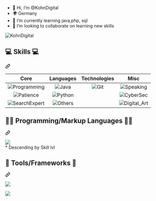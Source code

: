 - 👋 Hi, I’m @KohnDigital
- 🌍 Germany
- 🌱 I’m currently learning java,php, sql
- 💞️ I’m looking to collaborate on learning new skills


<p align="left" dir="auto"> <a target="_blank" rel="noopener noreferrer nofollow"><img src="https://komarev.com/ghpvc/?username=KohnDigital" alt="KohnDigital" data-canonical-src="https://komarev.com/ghpvc/?username=KohnDigital;label=Profile%20views&amp;color=blueviolet;style=flat" style="max-width: 100%;"></a> </p>
</li>
</ul>
<div class="markdown-heading" dir="auto"><h2 class="heading-element" dir="auto">💻 Skills 💻</h2><a id="user-content--skills-" class="anchor" aria-label="Permalink: 💻 Skills 💻" href="#-skills-"><svg class="octicon octicon-link" viewBox="0 0 16 16" version="1.1" width="16" height="16" aria-hidden="true"><path d="m7.775 3.275 1.25-1.25a3.5 3.5 0 1 1 4.95 4.95l-2.5 2.5a3.5 3.5 0 0 1-4.95 0 .751.751 0 0 1 .018-1.042.751.751 0 0 1 1.042-.018 1.998 1.998 0 0 0 2.83 0l2.5-2.5a2.002 2.002 0 0 0-2.83-2.83l-1.25 1.25a.751.751 0 0 1-1.042-.018.751.751 0 0 1-.018-1.042Zm-4.69 9.64a1.998 1.998 0 0 0 2.83 0l1.25-1.25a.751.751 0 0 1 1.042.018.751.751 0 0 1 .018 1.042l-1.25 1.25a3.5 3.5 0 1 1-4.95-4.95l2.5-2.5a3.5 3.5 0 0 1 4.95 0 .751.751 0 0 1-.018 1.042.751.751 0 0 1-1.042.018 1.998 1.998 0 0 0-2.83 0l-2.5 2.5a1.998 1.998 0 0 0 0 2.83Z"></path></svg></a></div>
<markdown-accessiblity-table><table>
<thead>
<tr>
<th align="center">                   <strong>Core</strong>                  </th>
<th align="center">                  <strong>Languages</strong>                  </th>
<th align="center">                   <strong>Technologies</strong>                  </th>
<th align="center"><strong>Misc</strong></th>
</tr>
</thead>
<tbody>
<tr>
<td align="center"><a target="_blank" rel="noopener noreferrer nofollow"><img src="https://img.shields.io/badge/Programming-OK-yellow" alt="Programming" data-canonical-src="https://img.shields.io/badge/Programming-OK-yellow" style="max-width: 100%;"></a></td>
<td align="center"><a target="_blank" rel="noopener noreferrer nofollow"><img src="https://img.shields.io/badge/Java-OK-yellow" alt="Java" data-canonical-src="https://img.shields.io/badge/Java-OK-yellow" style="max-width: 100%;"></a></td>
<td align="center"><a target="_blank" rel="noopener noreferrer nofollow"><img src="https://img.shields.io/badge/Git-Beginner-orange" alt="Git" data-canonical-src="https://img.shields.io/badge/Git-Beginner-orange" style="max-width: 100%;"></a></td>
<td align="center"><a target="_blank" rel="noopener noreferrer nofollow"><img src="https://img.shields.io/badge/Speaking-Expert-brightgreen" alt="Speaking" data-canonical-src="https://img.shields.io/badge/Speaking-Expert-brightgreen" style="max-width: 100%;"></a></td>
</tr>
<tr>
<td align="center"><a target="_blank" rel="noopener noreferrer nofollow"><img src="https://img.shields.io/badge/Patience-Tireless-brightgreen" alt="Patience" data-canonical-src="https://img.shields.io/badge/Patience-Tireless-brightgreen" style="max-width: 100%;"></a></td>
<td align="center"><a target="_blank" rel="noopener noreferrer nofollow"><img src="https://img.shields.io/badge/Python-OK-yellow" alt="Python" data-canonical-src="https://img.shields.io/badge/Python-OK-yellow" style="max-width: 100%;"></a></td>
<td align="center"></td>
<td align="center"><a target="_blank" rel="noopener noreferrer nofollow"><img src="https://img.shields.io/badge/Agil_Scrum-Good-brightgreen" alt="CyberSec" data-canonical-src="https://img.shields.io/badge/Agil_Scrum-Good-brightgreen" style="max-width: 100%;"></a></td>
</tr>
<tr>
<td align="center"><a target="_blank" rel="noopener noreferrer nofollow"><img src="https://img.shields.io/badge/Searching-Good-brightgreen" alt="SearchExpert" data-canonical-src="https://img.shields.io/badge/Searching-Good-brightgreen" style="max-width: 100%;"></a></td>
<td align="center"><a target="_blank" rel="noopener noreferrer nofollow"><img src="https://img.shields.io/badge/Others_mentioned-Ok-yellow" alt="Others" data-canonical-src="https://img.shields.io/badge/Others_mentioned-Ok-yellow" style="max-width: 100%;"></a></td>
<td align="center"></td>
<td align="center"><a target="_blank" rel="noopener noreferrer nofollow"><img src="https://img.shields.io/badge/Digital_Art-Good-brightgreen" alt="Digital_Art" data-canonical-src="https://img.shields.io/badge/Digital_Art-Good-brightgreen" style="max-width: 100%;"></a></td>
</tr>
</tbody>
</table></markdown-accessiblity-table>
<div class="markdown-heading" dir="auto"><h2 align="left" class="heading-element" dir="auto">👩‍💻 Programming/Markup Languages 👩‍💻</h2><a id="user-content--programmingmarkup-languages-" class="anchor" aria-label="Permalink: 👩‍💻 Programming/Markup Languages 👩‍💻" href="#-programmingmarkup-languages-"><svg class="octicon octicon-link" viewBox="0 0 16 16" version="1.1" width="16" height="16" aria-hidden="true"><path d="m7.775 3.275 1.25-1.25a3.5 3.5 0 1 1 4.95 4.95l-2.5 2.5a3.5 3.5 0 0 1-4.95 0 .751.751 0 0 1 .018-1.042.751.751 0 0 1 1.042-.018 1.998 1.998 0 0 0 2.83 0l2.5-2.5a2.002 2.002 0 0 0-2.83-2.83l-1.25 1.25a.751.751 0 0 1-1.042-.018.751.751 0 0 1-.018-1.042Zm-4.69 9.64a1.998 1.998 0 0 0 2.83 0l1.25-1.25a.751.751 0 0 1 1.042.018.751.751 0 0 1 .018 1.042l-1.25 1.25a3.5 3.5 0 1 1-4.95-4.95l2.5-2.5a3.5 3.5 0 0 1 4.95 0 .751.751 0 0 1-.018 1.042.751.751 0 0 1-1.042.018 1.998 1.998 0 0 0-2.83 0l-2.5 2.5a1.998 1.998 0 0 0 0 2.83Z"></path></svg></a></div>
<p align="left" dir="auto">
  <a href="https://skillicons.dev" rel="nofollow">
    <img src="https://skillicons.dev/icons?i=java,py,html,css,sqlite,mysql,php" data-canonical-src="https://skillicons.dev/icons?i=java,py,html,css,sqlite,mysql,php" style="max-width: 100%;"> <br>
  </a>
  * Descending by Skill lvl
</p>
<div class="markdown-heading" dir="auto"><h2 align="left" class="heading-element" dir="auto">🔧 Tools/Frameworks 🔧</h2><a id="user-content--toolsframeworks-" class="anchor" aria-label="Permalink: 🔧 Tools/Frameworks 🔧" href="#-toolsframeworks-"><svg class="octicon octicon-link" viewBox="0 0 16 16" version="1.1" width="16" height="16" aria-hidden="true"><path d="m7.775 3.275 1.25-1.25a3.5 3.5 0 1 1 4.95 4.95l-2.5 2.5a3.5 3.5 0 0 1-4.95 0 .751.751 0 0 1 .018-1.042.751.751 0 0 1 1.042-.018 1.998 1.998 0 0 0 2.83 0l2.5-2.5a2.002 2.002 0 0 0-2.83-2.83l-1.25 1.25a.751.751 0 0 1-1.042-.018.751.751 0 0 1-.018-1.042Zm-4.69 9.64a1.998 1.998 0 0 0 2.83 0l1.25-1.25a.751.751 0 0 1 1.042.018.751.751 0 0 1 .018 1.042l-1.25 1.25a3.5 3.5 0 1 1-4.95-4.95l2.5-2.5a3.5 3.5 0 0 1 4.95 0 .751.751 0 0 1-.018 1.042.751.751 0 0 1-1.042.018 1.998 1.998 0 0 0-2.83 0l-2.5 2.5a1.998 1.998 0 0 0 0 2.83Z"></path></svg></a></div>
<p align="left" dir="auto">
  <a href="https://skillicons.dev" rel="nofollow">
    <img src="https://skillicons.dev/icons?i=github,git" data-canonical-src="https://skillicons.dev/icons?i=github,git" style="max-width: 100%;">
  </a>
</p>
<p align="left" dir="auto">
  <a href="https://skillicons.dev" rel="nofollow">
    <img src="https://skillicons.dev/icons?i=discord,idea,phpstorm" data-canonical-src="https://skillicons.dev/icons?i=discord,idea,phpstorm" style="max-width: 100%;">
  </a>
</p>
<!---
KohnDigital/KohnDigital is a ✨ special ✨ repository because its `README.md` (this file) appears on your GitHub profile.
You can click the Preview link to take a look at your changes.
--->
